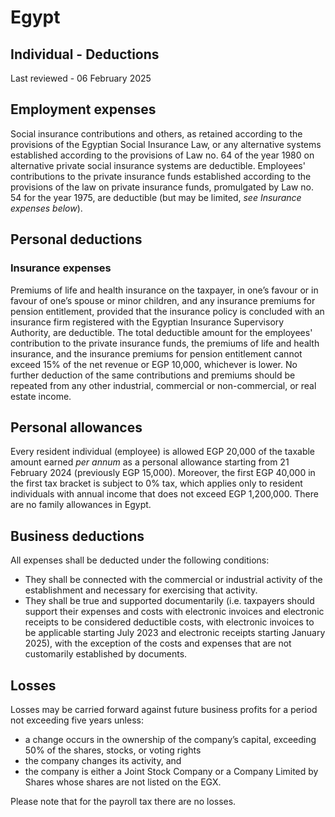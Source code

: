# Egypt
## Individual - Deductions
Last reviewed - 06 February 2025
## Employment expenses
Social insurance contributions and others, as retained according to the provisions of the Egyptian Social Insurance Law, or any alternative systems established according to the provisions of Law no. 64 of the year 1980 on alternative private social insurance systems are deductible.
Employees' contributions to the private insurance funds established according to the provisions of the law on private insurance funds, promulgated by Law no. 54 for the year 1975, are deductible (but may be limited, _see Insurance expenses below_).
## Personal deductions
### Insurance expenses
Premiums of life and health insurance on the taxpayer, in one’s favour or in favour of one’s spouse or minor children, and any insurance premiums for pension entitlement, provided that the insurance policy is concluded with an insurance firm registered with the Egyptian Insurance Supervisory Authority, are deductible.
The total deductible amount for the employees' contribution to the private insurance funds, the premiums of life and health insurance, and the insurance premiums for pension entitlement cannot exceed 15% of the net revenue or EGP 10,000, whichever is lower. No further deduction of the same contributions and premiums should be repeated from any other industrial, commercial or non-commercial, or real estate income.
## Personal allowances
Every resident individual (employee) is allowed EGP 20,000 of the taxable amount earned _per annum_ as a personal allowance starting from 21 February 2024 (previously EGP 15,000). Moreover, the first EGP 40,000 in the first tax bracket is subject to 0% tax, which applies only to resident individuals with annual income that does not exceed EGP 1,200,000.
There are no family allowances in Egypt.
## Business deductions
All expenses shall be deducted under the following conditions:
  * They shall be connected with the commercial or industrial activity of the establishment and necessary for exercising that activity.
  * They shall be true and supported documentarily (i.e. taxpayers should support their expenses and costs with electronic invoices and electronic receipts to be considered deductible costs, with electronic invoices to be applicable starting July 2023 and electronic receipts starting January 2025), with the exception of the costs and expenses that are not customarily established by documents.


## Losses
Losses may be carried forward against future business profits for a period not exceeding five years unless:
  * a change occurs in the ownership of the company’s capital, exceeding 50% of the shares, stocks, or voting rights
  * the company changes its activity, and 
  * the company is either a Joint Stock Company or a Company Limited by Shares whose shares are not listed on the EGX.


Please note that for the payroll tax there are no losses.
